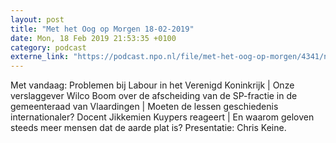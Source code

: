 ```yaml
---
layout: post
title: "Met het Oog op Morgen 18-02-2019"
date: Mon, 18 Feb 2019 21:53:35 +0100
category: podcast
externe_link: "https://podcast.npo.nl/file/met-het-oog-op-morgen/4341/nporadio1_met-het-oog-op-morgen_20190218_met-het-oog-op-morgen-18-02-2019_EGPVL0.mp3"
---
```


Met vandaag: Problemen bij Labour in het Verenigd Koninkrijk | Onze verslaggever Wilco Boom over de afscheiding van de SP-fractie in de gemeenteraad van Vlaardingen | Moeten de lessen geschiedenis internationaler? Docent Jikkemien Kuypers reageert | En waarom geloven steeds meer mensen dat de aarde plat is? Presentatie: Chris Keine.
